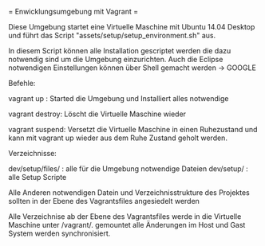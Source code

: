 = Enwicklungsumgebung mit Vagrant =

Diese Umgebung startet eine Virtuelle Maschine mit Ubuntu 14.04 Desktop und führt das Script "assets/setup/setup_environment.sh" aus.

In diesem Script können alle Installation gescriptet werden die dazu notwendig sind um die Umgebung einzurichten. Auch die Eclipse notwendigen Einstellungen können über Shell gemacht werden -> GOOGLE

Befehle:

vagrant up : Started die Umgebung und Installiert alles notwendige

vagrant destroy: Löscht die Virtuelle Maschine wieder

vagrant suspend: Versetzt die Virtuelle Maschine in einen Ruhezustand und kann mit vagrant up wieder aus dem Ruhe Zustand geholt werden.

Verzeichnisse:

dev/setup/files/ : alle für die Umgebung notwendige Dateien 
dev/setup/ : alle Setup Scripte

Alle Anderen notwendigen Datein und Verzeichnisstrukture des Projektes sollten in der Ebene des Vagrantsfiles angesiedelt werden

Alle Verzeichnise ab der Ebene des Vagrantsfiles werde in die Virtuelle Maschine unter /vagrant/. gemountet alle Änderungen im Host und Gast System werden synchronisiert. 

